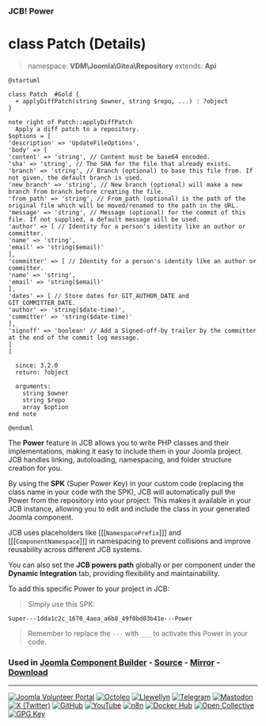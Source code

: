 ### JCB! Power
# class Patch (Details)
> namespace: **VDM\Joomla\Gitea\Repository**
> extends: **Api**

```uml
@startuml

class Patch  #Gold {
  + applyDiffPatch(string $owner, string $repo, ...) : ?object
}

note right of Patch::applyDiffPatch
  Apply a diff patch to a repository.
$options = [
'description' => 'UpdateFileOptions',
'body' => [
'content' => 'string', // Content must be base64 encoded.
'sha' => 'string', // The SHA for the file that already exists.
'branch' => 'string', // Branch (optional) to base this file from. If not given, the default branch is used.
'new_branch' => 'string', // New branch (optional) will make a new branch from branch before creating the file.
'from_path' => 'string', // From_path (optional) is the path of the original file which will be moved/renamed to the path in the URL.
'message' => 'string', // Message (optional) for the commit of this file. If not supplied, a default message will be used.
'author' => [ // Identity for a person's identity like an author or committer.
'name' => 'string',
'email' => 'string($email)'
],
'committer' => [ // Identity for a person's identity like an author or committer.
'name' => 'string',
'email' => 'string($email)'
],
'dates' => [ // Store dates for GIT_AUTHOR_DATE and GIT_COMMITTER_DATE.
'author' => 'string($date-time)',
'committer' => 'string($date-time)'
],
'signoff' => 'boolean' // Add a Signed-off-by trailer by the committer at the end of the commit log message.
]
]

  since: 3.2.0
  return: ?object
  
  arguments:
    string $owner
    string $repo
    array $option
end note

@enduml
```

The **Power** feature in JCB allows you to write PHP classes and their implementations,
making it easy to include them in your Joomla project. JCB handles linking, autoloading,
namespacing, and folder structure creation for you.

By using the **SPK** (Super Power Key) in your custom code (replacing the class name
in your code with the SPK), JCB will automatically pull the Power from the repository
into your project. This makes it available in your JCB instance, allowing you to edit
and include the class in your generated Joomla component.

JCB uses placeholders like [[[`NamespacePrefix`]]] and [[[`ComponentNamespace`]]] in
namespacing to prevent collisions and improve reusability across different JCB systems.

You can also set the **JCB powers path** globally or per component under the
**Dynamic Integration** tab, providing flexibility and maintainability.

To add this specific Power to your project in JCB:

> Simply use this SPK:
```
Super---1dda1c2c_1670_4aea_a6b8_49f0bd03b41e---Power
```
> Remember to replace the `---` with `___` to activate this Power in your code.

### Used in [Joomla Component Builder](https://www.joomlacomponentbuilder.com) - [Source](https://git.vdm.dev/joomla/Component-Builder) - [Mirror](https://github.com/vdm-io/Joomla-Component-Builder) - [Download](https://git.vdm.dev/joomla/pkg-component-builder/releases)

---
[![Joomla Volunteer Portal](https://img.shields.io/badge/-Joomla-gold?logo=joomla)](https://volunteers.joomla.org/joomlers/1396-llewellyn-van-der-merwe "Join Llewellyn on the Joomla Volunteer Portal: Shaping the Future Together!") [![Octoleo](https://img.shields.io/badge/-Octoleo-black?logo=linux)](https://git.vdm.dev/octoleo "--quiet") [![Llewellyn](https://img.shields.io/badge/-Llewellyn-ffffff?logo=gitea)](https://git.vdm.dev/Llewellyn "Collaborate and Innovate with Llewellyn on Git: Building a Better Code Future!") [![Telegram](https://img.shields.io/badge/-Telegram-blue?logo=telegram)](https://t.me/Joomla_component_builder "Join Llewellyn and the Community on Telegram: Building Joomla Components Together!") [![Mastodon](https://img.shields.io/badge/-Mastodon-9e9eec?logo=mastodon)](https://joomla.social/@llewellyn "Connect and Engage with Llewellyn on Joomla Social: Empowering Communities, One Post at a Time!") [![X (Twitter)](https://img.shields.io/badge/-X-black?logo=x)](https://x.com/llewellynvdm "Join the Conversation with Llewellyn on X: Where Ideas Take Flight!") [![GitHub](https://img.shields.io/badge/-GitHub-181717?logo=github)](https://github.com/Llewellynvdm "Build, Innovate, and Thrive with Llewellyn on GitHub: Turning Ideas into Impact!") [![YouTube](https://img.shields.io/badge/-YouTube-ff0000?logo=youtube)](https://www.youtube.com/@OctoYou "Explore, Learn, and Create with Llewellyn on YouTube: Your Gateway to Inspiration!") [![n8n](https://img.shields.io/badge/-n8n-black?logo=n8n)](https://n8n.io/creators/octoleo "Effortless Automation and Impactful Workflows with Llewellyn on n8n!") [![Docker Hub](https://img.shields.io/badge/-Docker-grey?logo=docker)](https://hub.docker.com/u/llewellyn "Llewellyn on Docker: Containerize Your Creativity!") [![Open Collective](https://img.shields.io/badge/-Donate-green?logo=opencollective)](https://opencollective.com/joomla-component-builder "Donate towards JCB: Help Llewellyn financially so he can continue developing this great tool!") [![GPG Key](https://img.shields.io/badge/-GPG-blue?logo=gnupg)](https://git.vdm.dev/Llewellyn/gpg "Unlock Trust and Security with Llewellyn's GPG Key: Your Gateway to Verified Connections!")